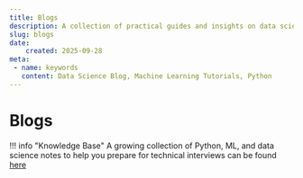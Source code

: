 ```yaml
---
title: Blogs
description: A collection of practical guides and insights on data science, machine learning, and AI.
slug: blogs
date:
    created: 2025-09-28
meta: 
 - name: keywords
   content: Data Science Blog, Machine Learning Tutorials, Python
---
```


# Blogs

!!! info "Knowledge Base"
    A growing collection of Python, ML, and data science notes to help you prepare for technical interviews can be found [here](https://kb.subhajitbhar.com/)
